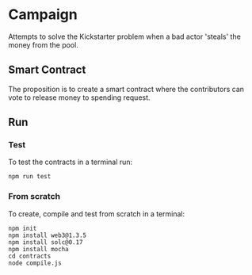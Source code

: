 # Campaign

Attempts to solve the Kickstarter problem when a bad actor 'steals' the money from the pool.

## Smart Contract

The proposition is to create a smart contract where the contributors can vote to release money to spending request.

## Run

### Test

To test the contracts in a terminal run:

```shell
npm run test
```

### From scratch

To create, compile and test from scratch in a terminal:

```shell
npm init
npm install web3@1.3.5
npm install solc@0.17
npm install mocha
cd contracts
node compile.js
```
